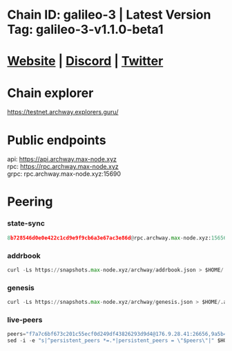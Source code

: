 # Chain ID: galileo-3 | Latest Version Tag: galileo-3-v1.1.0-beta1 
# [Website](https://archway.io/) | [Discord](https://discord.gg/archwayhq) | [Twitter](https://twitter.com/archwayhq)

# Chain explorer
https://testnet.archway.explorers.guru/

# Public endpoints
api: https://api.archway.max-node.xyz \
rpc: https://rpc.archway.max-node.xyz \
grpc: rpc.archway.max-node.xyz:15690

# Peering
### state-sync
```python
8b728546d0e0e422c1cd9e9f9cb6a3e67ac3e86d@rpc.archway.max-node.xyz:15656
```

### addrbook
```python
curl -Ls https://snapshots.max-node.xyz/archway/addrbook.json > $HOME/.archway/config/addrbook.json
```
### genesis
```python
curl -Ls https://snapshots.max-node.xyz/archway/genesis.json > $HOME/.archway/config/genesis.json
```

### live-peers
```python
peers="f7a7c6bf673c201c55ecf0d249df43826293d9d4@176.9.28.41:26656,9a5b41ac06b3c131ca6e4959a465d6bc0d103e66@88.198.52.46:11556,e5e71ccd387eba74fec51b211e9236fca965af40@46.4.5.45:11556,da7d8ff27d6aa891f54f0a6647dc0bd5ae1e7b49@116.203.35.46:46656,b9ba5ae75fbdee6812d1aa53ff7154ed59938cbc@57.128.151.101:26656,3320a6e7d7f1480e832d74d5ada53d8e275458bb@65.108.238.61:24656,d5519e378247dfb61dfe90652d1fe3e2b3005a5b@65.109.68.190:15656,874f0042c20d3808eccb86b523fffe42903034b8@95.217.144.107:11556,50fff25c44a764e50e83e08da7727fb2aa345101@65.109.93.58:40656,883e6d6e78f04be2cc7ac81f26e155de6103adf6@77.51.200.79:15656,e40e240706e5c551de40fefab1ad9fbf4a4bec23@141.94.73.39:42656,8b96338b18c1e4a76a119fe0812c131a4e2cc96a@65.109.70.45:20656,2854e7247155c5c0c418de40ed168850b4c73c60@85.232.252.19:26156,5c2a752c9b1952dbed075c56c600c3a79b58c395@195.3.220.140:26946,b44be28e05e9d6e67e55ed3927471c0b119c0f0d@65.109.112.29:30656,fc4ecb28fc3665af1fed087ca76f611e090442e9@149.102.130.209:36656,900950a031cb758b761198e52b07fcc17616bd76@65.21.200.54:40656,987a1359dfed5f538bd5ce54ba019a3eaedabee6@65.109.37.228:56656,abe084eabe7d78f187b9e464cfb73879814997de@1.54.176.18:15656,958d9056c6173edb4714b6468bda509e97d0c80c@65.108.231.124:45656,9aa8a73ea9364aa3cf7806d4dd25b6aed88d8152@190.2.136.144:11756,ade4d8bc8cbe014af6ebdf3cb7b1e9ad36f412c0@176.9.82.221:11556"
sed -i -e "s|^persistent_peers *=.*|persistent_peers = \"$peers\"|" $HOME/.archway/config/config.toml
```

